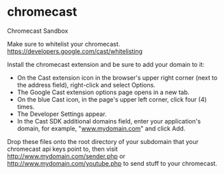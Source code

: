 chromecast
==========

Chromecast Sandbox

Make sure to whitelist your chromecast. https://developers.google.com/cast/whitelisting

Install the chromecast extension and be sure to add your domain to it:

* On the Cast extension icon in the browser's upper right corner (next to the address field), right-click and select Options.
* The Google Cast extension options page opens in a new tab.
* On the blue Cast icon, in the page's upper left corner, click four (4) times.
* The Developer Settings appear.
* In the Cast SDK additional domains field, enter your application's domain, for example, "www.mydomain.com" and click Add.

Drop these files onto the root directory of your subdomain that your chromecast api keys point to, then visit http://www.mydomain.com/sender.php or http://www.mydomain.com/youtube.php to send stuff to your chromecast.

